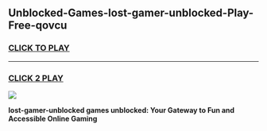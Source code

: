 
## Unblocked-Games-lost-gamer-unblocked-Play-Free-qovcu
<h3>
<a href="https://premium76.site?title=lost-gamer-unblocked&ref=21A">CLICK TO PLAY</a></h3>
<hr>

<h3>
<a href="https://premium76.site?title=lost-gamer-unblocked&ref=21A">CLICK 2 PLAY</a>
  
</h3>

<a href="https://premium76.site?title=lost-gamer-unblocked&ref=21A"><img src="https://clearcache.store/games.png"></a>


**lost-gamer-unblocked games unblocked: Your Gateway to Fun and Accessible Online Gaming**
